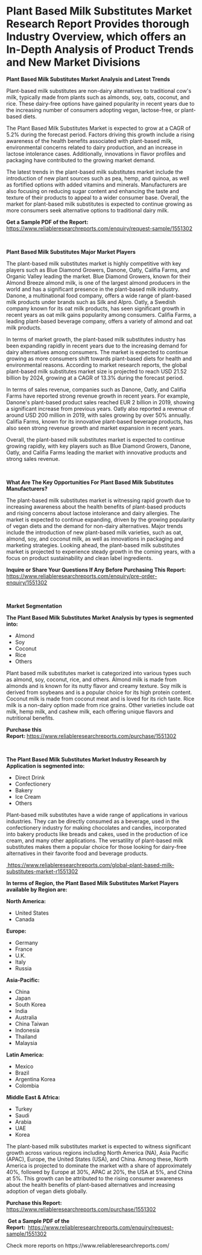 <p><h1>Plant Based Milk Substitutes Market Research Report Provides thorough Industry Overview, which offers an In-Depth Analysis of Product Trends and New Market Divisions</h1></p><p><strong>Plant Based Milk Substitutes Market Analysis and Latest Trends</strong></p>
<p><p>Plant-based milk substitutes are non-dairy alternatives to traditional cow's milk, typically made from plants such as almonds, soy, oats, coconut, and rice. These dairy-free options have gained popularity in recent years due to the increasing number of consumers adopting vegan, lactose-free, or plant-based diets.</p><p>The Plant Based Milk Substitutes Market is expected to grow at a CAGR of 5.2% during the forecast period. Factors driving this growth include a rising awareness of the health benefits associated with plant-based milk, environmental concerns related to dairy production, and an increase in lactose intolerance cases. Additionally, innovations in flavor profiles and packaging have contributed to the growing market demand.</p><p>The latest trends in the plant-based milk substitutes market include the introduction of new plant sources such as pea, hemp, and quinoa, as well as fortified options with added vitamins and minerals. Manufacturers are also focusing on reducing sugar content and enhancing the taste and texture of their products to appeal to a wider consumer base. Overall, the market for plant-based milk substitutes is expected to continue growing as more consumers seek alternative options to traditional dairy milk.</p></p>
<p><strong>Get a Sample PDF of the Report:&nbsp;</strong> <a href="https://www.reliableresearchreports.com/enquiry/request-sample/1551302">https://www.reliableresearchreports.com/enquiry/request-sample/1551302</a></p>
<p>&nbsp;</p>
<p><strong>Plant Based Milk Substitutes Major Market Players</strong></p>
<p><p>The plant-based milk substitutes market is highly competitive with key players such as Blue Diamond Growers, Danone, Oatly, Califia Farms, and Organic Valley leading the market. Blue Diamond Growers, known for their Almond Breeze almond milk, is one of the largest almond producers in the world and has a significant presence in the plant-based milk industry. Danone, a multinational food company, offers a wide range of plant-based milk products under brands such as Silk and Alpro. Oatly, a Swedish company known for its oat milk products, has seen significant growth in recent years as oat milk gains popularity among consumers. Califia Farms, a leading plant-based beverage company, offers a variety of almond and oat milk products.</p><p>In terms of market growth, the plant-based milk substitutes industry has been expanding rapidly in recent years due to the increasing demand for dairy alternatives among consumers. The market is expected to continue growing as more consumers shift towards plant-based diets for health and environmental reasons. According to market research reports, the global plant-based milk substitutes market size is projected to reach USD 21.52 billion by 2024, growing at a CAGR of 13.3% during the forecast period.</p><p>In terms of sales revenue, companies such as Danone, Oatly, and Califia Farms have reported strong revenue growth in recent years. For example, Danone's plant-based product sales reached EUR 2 billion in 2019, showing a significant increase from previous years. Oatly also reported a revenue of around USD 200 million in 2019, with sales growing by over 50% annually. Califia Farms, known for its innovative plant-based beverage products, has also seen strong revenue growth and market expansion in recent years.</p><p>Overall, the plant-based milk substitutes market is expected to continue growing rapidly, with key players such as Blue Diamond Growers, Danone, Oatly, and Califia Farms leading the market with innovative products and strong sales revenue.</p></p>
<p>&nbsp;</p>
<p><strong>What Are The Key Opportunities For Plant Based Milk Substitutes Manufacturers?</strong></p>
<p><p>The plant-based milk substitutes market is witnessing rapid growth due to increasing awareness about the health benefits of plant-based products and rising concerns about lactose intolerance and dairy allergies. The market is expected to continue expanding, driven by the growing popularity of vegan diets and the demand for non-dairy alternatives. Major trends include the introduction of new plant-based milk varieties, such as oat, almond, soy, and coconut milk, as well as innovations in packaging and marketing strategies. Looking ahead, the plant-based milk substitutes market is projected to experience steady growth in the coming years, with a focus on product sustainability and clean label ingredients.</p></p>
<p><strong>Inquire or Share Your Questions If Any Before Purchasing This Report:</strong> <a href="https://www.reliableresearchreports.com/enquiry/pre-order-enquiry/1551302">https://www.reliableresearchreports.com/enquiry/pre-order-enquiry/1551302</a></p>
<p>&nbsp;</p>
<p><strong>Market Segmentation</strong></p>
<p><strong>The Plant Based Milk Substitutes Market Analysis by types is segmented into:</strong></p>
<p><ul><li>Almond</li><li>Soy</li><li>Coconut</li><li>Rice</li><li>Others</li></ul></p>
<p><p>Plant based milk substitutes market is categorized into various types such as almond, soy, coconut, rice, and others. Almond milk is made from almonds and is known for its nutty flavor and creamy texture. Soy milk is derived from soybeans and is a popular choice for its high protein content. Coconut milk is made from coconut meat and is loved for its rich taste. Rice milk is a non-dairy option made from rice grains. Other varieties include oat milk, hemp milk, and cashew milk, each offering unique flavors and nutritional benefits.</p></p>
<p><strong>Purchase this Report:&nbsp;</strong><a href="https://www.reliableresearchreports.com/purchase/1551302">https://www.reliableresearchreports.com/purchase/1551302</a></p>
<p>&nbsp;</p>
<p><strong>The Plant Based Milk Substitutes Market Industry Research by Application is segmented into:</strong></p>
<p><ul><li>Direct Drink</li><li>Confectionery</li><li>Bakery</li><li>Ice Cream</li><li>Others</li></ul></p>
<p><p>Plant-based milk substitutes have a wide range of applications in various industries. They can be directly consumed as a beverage, used in the confectionery industry for making chocolates and candies, incorporated into bakery products like breads and cakes, used in the production of ice cream, and many other applications. The versatility of plant-based milk substitutes makes them a popular choice for those looking for dairy-free alternatives in their favorite food and beverage products.</p></p>
<p><a href="https://www.reliableresearchreports.com/global-plant-based-milk-substitutes-market-r1551302">&nbsp;https://www.reliableresearchreports.com/global-plant-based-milk-substitutes-market-r1551302</a></p>
<p><strong>In terms of Region, the Plant Based Milk Substitutes Market Players available by Region are:</strong></p>
<p>
    <p> <strong> North America: </strong>
        <ul>
            <li>United States</li>
            <li>Canada</li>
        </ul>
        </p> 
    <p> <strong> Europe: </strong>
        <ul>
            <li>Germany</li>
            <li>France</li>
            <li>U.K.</li>
            <li>Italy</li>
            <li>Russia</li>
        </ul>
        </p> 
    <p> <strong> Asia-Pacific: </strong>
        <ul>
            <li>China</li>
            <li>Japan</li>
            <li>South Korea</li>
            <li>India</li>
            <li>Australia</li>
            <li>China Taiwan</li>
            <li>Indonesia</li>
            <li>Thailand</li>
            <li>Malaysia</li>
        </ul>
        </p> 
    <p> <strong> Latin America: </strong>
        <ul>
            <li>Mexico</li>
            <li>Brazil</li>
            <li>Argentina Korea</li>
            <li>Colombia</li>
        </ul>
        </p> 
    <p> <strong> Middle East & Africa: </strong>
        <ul>
            <li>Turkey</li>
            <li>Saudi</li>
            <li>Arabia</li>
            <li>UAE</li>
            <li>Korea</li>
        </ul>
    </p>
    </p>
<p><p>The plant-based milk substitutes market is expected to witness significant growth across various regions including North America (NA), Asia Pacific (APAC), Europe, the United States (USA), and China. Among these, North America is projected to dominate the market with a share of approximately 40%, followed by Europe at 30%, APAC at 20%, the USA at 5%, and China at 5%. This growth can be attributed to the rising consumer awareness about the health benefits of plant-based alternatives and increasing adoption of vegan diets globally.</p></p>
<p><strong>Purchase this Report: </strong><a href="https://www.reliableresearchreports.com/purchase/1551302">https://www.reliableresearchreports.com/purchase/1551302</a></p>
<p>&nbsp;<strong>Get a Sample PDF of the Report:&nbsp;&nbsp;</strong><a href="https://www.reliableresearchreports.com/enquiry/request-sample/1551302">https://www.reliableresearchreports.com/enquiry/request-sample/1551302</a></p>
<p><strong></strong></p>
<p>Check more reports on https://www.reliableresearchreports.com/</p>